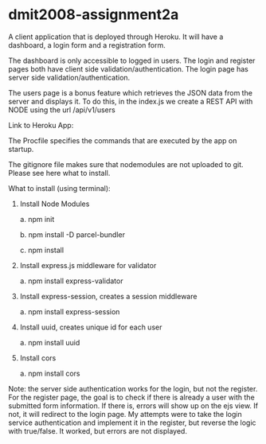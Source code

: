 # dmit2008-assignment2a
A client application that is deployed through Heroku. It will have a dashboard, a login form and a registration form.

The dashboard is only accessible to logged in users.
The login and register pages both have client side validation/authentication.
The login page has server side validation/authentication.

The users page is a bonus feature which retrieves the JSON data from the server and displays it. To do this, in the index.js we create a REST API with NODE using the url /api/v1/users


Link to Heroku App:

The Procfile specifies the commands that are executed by the app on startup.

The gitignore file makes sure that nodemodules are not uploaded to git. Please see here what to install.

What to install (using terminal):
1. Install Node Modules

    a. npm init

    b. npm install -D parcel-bundler

    c. npm install

2. Install express.js middleware for validator

    a. npm install express-validator

3. Install express-session, creates a session middleware

    a. npm install express-session

4. Install uuid, creates unique id for each user

    a. npm install uuid

5. Install cors

    a. npm install cors


Note: the server side authentication works for the login, but not the register. For the register page, the goal is to check if there is already a user with the submitted form information. If there is, errors will show up on the ejs view. If not, it will redirect to the login page.
My attempts were to take the login service authentication and implement it in the register, but reverse the logic with true/false.
It worked, but errors are not displayed. 